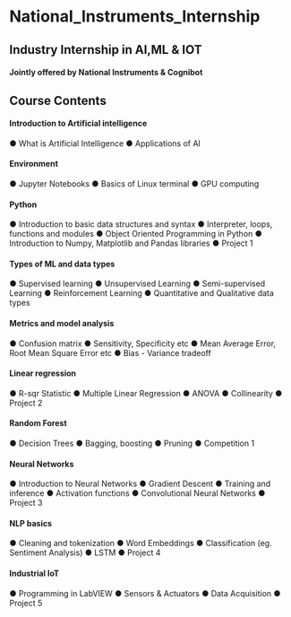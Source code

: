 # National_Instruments_Internship
## Industry Internship in AI,ML & IOT
#### Jointly offered by National Instruments & Cognibot
## Course Contents
#### Introduction to Artificial intelligence
● What is Artificial Intelligence
● Applications of AI
#### Environment
● Jupyter Notebooks
● Basics of Linux terminal
● GPU computing
#### Python
● Introduction to basic data structures and syntax
● Interpreter, loops, functions and modules
● Object Oriented Programming in Python
● Introduction to Numpy, Matplotlib and Pandas libraries
● Project 1
#### Types of ML and data types
● Supervised learning
● Unsupervised Learning
● Semi-supervised Learning
● Reinforcement Learning
● Quantitative and Qualitative data types
#### Metrics and model analysis
● Confusion matrix
● Sensitivity, Specificity etc
● Mean Average Error, Root Mean Square Error etc
● Bias - Variance tradeoff
#### Linear regression
● R-sqr Statistic
● Multiple Linear Regression
● ANOVA
● Collinearity
● Project 2
#### Random Forest
● Decision Trees
● Bagging, boosting
● Pruning
● Competition 1
####  Neural Networks
● Introduction to Neural Networks
● Gradient Descent
● Training and inference
● Activation functions
● Convolutional Neural Networks
● Project 3
#### NLP basics
● Cleaning and tokenization
● Word Embeddings
● Classification (eg. Sentiment Analysis)
● LSTM
● Project 4
#### Industrial IoT
● Programming in LabVIEW
● Sensors & Actuators
● Data Acquisition
● Project 5
